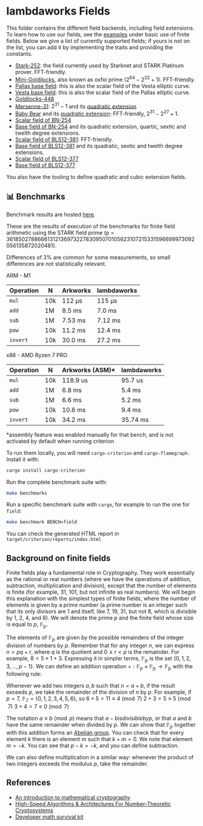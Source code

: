 # lambdaworks Fields

This folder contains the different field backends, including field extensions. To learn how to use our fields, see the [examples](https://github.com/lambdaclass/lambdaworks/blob/main/examples/README.md) under basic use of finite fields. Below we give a list of currently supported fields; if yours is not on the list, you can add it by implementing the traits and providing the constants.
- [Stark-252](https://github.com/lambdaclass/lambdaworks/blob/main/math/src/field/fields/fft_friendly/stark_252_prime_field.rs): the field currently used by Starknet and STARK Platinum prover. FFT-friendly.
- [Mini-Goldilocks](https://github.com/lambdaclass/lambdaworks/blob/main/math/src/field/fields/fft_friendly/u64_goldilocks.rs), also known as oxfoi prime ($2^{64} - 2^{32} + 1$). FFT-friendly.
- [Pallas base field](https://github.com/lambdaclass/lambdaworks/blob/main/math/src/field/fields/pallas_field.rs): this is also the scalar field of the Vesta elliptic curve.
- [Vesta base field](https://github.com/lambdaclass/lambdaworks/blob/main/math/src/field/fields/vesta_field.rs): this is also the scalar field of the Pallas elliptic curve.
- [Goldilocks-448](https://github.com/lambdaclass/lambdaworks/blob/main/math/src/field/fields/p448_goldilocks_prime_field.rs)
- [Mersenne-31](https://github.com/lambdaclass/lambdaworks/blob/main/math/src/field/fields/mersenne31/field.rs): $2^{31} - 1$ and its [quadratic extension](https://github.com/lambdaclass/lambdaworks/blob/main/math/src/field/fields/mersenne31/extension.rs)
- [Baby Bear](https://github.com/lambdaclass/lambdaworks/blob/main/math/src/field/fields/fft_friendly/babybear.rs) and its [quadratic extension](https://github.com/lambdaclass/lambdaworks/blob/main/math/src/field/fields/fft_friendly/quadratic_babybear.rs): FFT-friendly, $2^{31} - 2^{27} + 1$.
- [Scalar field of BN-254](https://github.com/lambdaclass/lambdaworks/blob/main/math/src/elliptic_curve/short_weierstrass/curves/bn_254/default_types.rs)
- [Base field of BN-254](https://github.com/lambdaclass/lambdaworks/blob/main/math/src/elliptic_curve/short_weierstrass/curves/bn_254/field_extension.rs) and its quadratic extension, quartic, sextic and twelth degree extensions.
- [Scalar field of BLS12-381](https://github.com/lambdaclass/lambdaworks/blob/main/math/src/elliptic_curve/short_weierstrass/curves/bls12_381/default_types.rs): FFT-friendly.
- [Base field of BLS12-381](https://github.com/lambdaclass/lambdaworks/blob/main/math/src/elliptic_curve/short_weierstrass/curves/bls12_381/field_extension.rs) and its quadratic, sextic and twelth degree extensions.
- [Scalar field of BLS12-377](https://github.com/lambdaclass/lambdaworks/blob/main/math/src/elliptic_curve/short_weierstrass/curves/bls12_377/curve.rs)
- [Base field of BLS12-377](https://github.com/lambdaclass/lambdaworks/blob/main/math/src/elliptic_curve/short_weierstrass/curves/bls12_377/field_extension.rs)

You also have the tooling to define quadratic and cubic extension fields.

## 📊 Benchmarks

Benchmark results are hosted [here](https://lambdaclass.github.io/lambdaworks/bench).

These are the results of execution of the benchmarks for finite field arithmetic using the STARK field prime (p = 3618502788666131213697322783095070105623107215331596699973092056135872020481). 

Differences of 3% are common for some measurements, so small differences are not statistically relevant.

ARM - M1

| Operation| N    | Arkworks  | lambdaworks |
| -------- | --- | --------- | ----------- |
| `mul`    |   10k  | 112 μs | 115 μs   |
| `add`    |   1M  | 8.5 ms  | 7.0 ms    |
| `sub`    |   1M  | 7.53 ms   | 7.12 ms     |
| `pow`    |   10k  | 11.2 ms   | 12.4 ms    |
| `invert` |  10k   | 30.0 ms  | 27.2 ms   |

x86 - AMD Ryzen 7 PRO 

| Operation | N    | Arkworks (ASM)*  | lambdaworks |
| -------- | --- | --------- | ----------- |
| `mul`    |   10k  | 118.9 us | 95.7 us   |
| `add`    |   1M  | 6.8 ms  | 5.4 ms    |
| `sub`    |   1M  |  6.6 ms  |  5.2 ms   |
| `pow`    |   10k  |  10.6 ms   | 9.4 ms    |
| `invert` |  10k   | 34.2 ms  | 35.74 ms |

*assembly feature was enabled manually for that bench, and is not activated by default when running criterion

To run them locally, you will need `cargo-criterion` and `cargo-flamegraph`. Install it with:

```bash
cargo install cargo-criterion
```

Run the complete benchmark suite with:

```bash
make benchmarks
```

Run a specific benchmark suite with `cargo`, for example to run the one for `field`:

```bash
make benchmark BENCH=field
```

You can check the generated HTML report in `target/criterion/reports/index.html`

## Background on finite fields

Finite fields play a fundamental role in Cryptography. They work essentially as the rational or real numbers (where we have the operations of addition, subtraction, multiplication and division), except that the number of elements is finite (for example, 31, 101, but not infinite as real numbers). We will begin this explanation with the simplest types of finite fields, where the number of elements is given by a prime number (a prime number is an integer such that its only divisors are 1 and itself, like 7, 19, 31, but not 8, which is divisible by 1, 2, 4, and 8). We will denote the prime $p$ and the finite field whose size is equal to $p$, $\mathbb{F_p}$.

The elements of $\mathbb{F_p}$ are given by the possible remainders of the integer division of numbers by $p$. Remember that for any integer $n$, we can express $n = p q + r$, where $q$ is the quotient and $0 \leq r < p$ is the remainder. For example, $8 = 5 \times 1 + 3$. Expressing it in simpler terms, $\mathbb{F_p}$ is the set $\{ 0, 1, 2, 3, \dots , p - 1 \}$. We can define an addition operation $+ : \mathbb{F_p} \times \mathbb{F_p} \rightarrow \mathbb{F_p}$ with the following rule:

Whenever we add two integers $a, b$ such that $n = a + b$, if the result exceeds $p$, we take the remainder of the division of $n$ by $p$. For example, if $p = 7$, $\mathbb{F_7} = \{ 0, 1, 2, 3, 4, 5, 6 \}$, so
$6 + 5 = 11 \equiv 4 \pmod{7}$ 
$2 + 3 = 5 \equiv 5 \pmod{7}$
$3 + 4 = 7 \equiv 0 \pmod{7}$

The notation $a \equiv b \pmod{p}$ means that $a - b is divisible by p$, or that $a$ and $b$ have the same remainder when divided by $p$. We can show that $\mathbb{F_p}$ together with this addition forms an [Abelian group](https://en.wikipedia.org/wiki/Abelian_group). You can check that for every element $k$ there is an element $m$ such that $k + m = 0$. We note that element $m = - k$. You can see that $p - k = - k$, and you can define subtraction.

We can also define multiplication in a similar way: whenever the product of two integers exceeds the modulus $p$, take the remainder.

## References

- [An introduction to mathematical cryptography](https://books.google.com.ar/books/about/An_Introduction_to_Mathematical_Cryptogr.html?id=XLY9AnfDhsYC&source=kp_book_description&redir_esc=y)
- [High-Speed Algorithms & Architectures For Number-Theoretic Cryptosystems](https://www.microsoft.com/en-us/research/wp-content/uploads/1998/06/97Acar.pdf)
- [Developer math survival kit](https://blog.lambdaclass.com/math-survival-kit-for-developers/)
